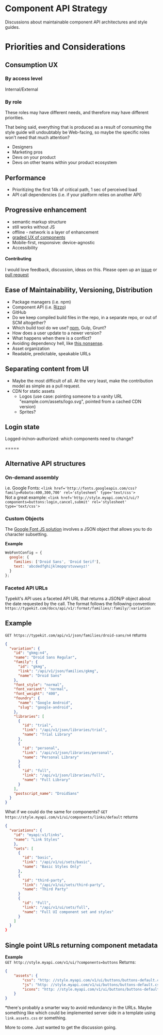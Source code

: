 # Component API Strategy
Discussions about maintainable component API architectures and style guides. 

# Priorities and Considerations
## Consumption UX 

### By access level
Internal/External

### By role
These roles may have different needs, and therefore may have different priorities.

That being said, everything that is produced as a result of consuming the style guide will undoubtably be Web-facing, so maybe the specific roles won't need that much attention?

* Designers
* Marketing pros
* Devs on your product
* Devs on other teams within your product ecosystem

## Performance
* Prioritizing the first 14k of critical path, 1 sec of perceived load
* API call dependencies (i.e. if your platform relies on another API)

## Progressive enhancement
* semantic markup structure
* still works without JS
* offline - network is a layer of enhancement
* [graded UX of components](http://www.filamentgroup.com/lab/grade-the-components.html)
* Mobile-first, responsive: device-agnostic
* Accessibility

#### Contributing
I would love feedback, discussion, ideas on this. Please open up an [issue](https://github.com/kevinSuttle/component-api-strategy/issues) or [pull request](https://github.com/kevinSuttle/component-api-strategy/pulls)
## Ease of Maintainability, Versioning, Distribution
* Package managers (i.e. npm)
* Component API (i.e. [Rizzo](http://engineering.lonelyplanet.com/2014/05/18/a-maintainable-styleguide.html))
* GitHub
* Do we keep compiled build files in the repo, in a separate repo, or out of SCM altogether?
* Which build tool do we use? [npm](http://blog.keithcirkel.co.uk/how-to-use-npm-as-a-build-tool/), Gulp, Grunt?
* How does a user update to a newer version?
* What happens when there is a conflict?
* Avoiding dependency hell, like [this nonsense](http://foundation.zurb.com/apps/getting-started.html).
* Asset organization
* Readable, predictable, speakable URLs

## Separating content from UI
* Maybe the most difficult of all. At the very least, make the contribution model as simple as a pull request.
* CDN for static assets
    - Logos (use case: pointing someone to a vanity URL "example.com/assets/logo.svg", pointed from a cached CDN version)
    - Sprites? 

## Login state
Logged-in/non-authorized: which components need to change?

=====
## Alternative API structures
### On-demand assembly
i.e. Google Fonts: `<link href='http://fonts.googleapis.com/css?family=Roboto:400,300,700' rel='stylesheet' type='text/css'>`  
Not a great example: `<link href='http://style.myapi.com/v1/ui/?components=buttons:login,cancel,submit' rel='stylesheet' type='text/css'>`

### Custom Objects
The [Google Font JS solution](https://github.com/typekit/webfontloader#google) involves a JSON object that allows you to do character subsetting. 

**Example**
```javascript
WebFontConfig = {
  google: {
    families: ['Droid Sans', 'Droid Serif'],
    text: 'abcdedfghijklmopqrstuvwxyz!'
  }
};
```

### Faceted API URLs
Typekit's API uses a faceted API URL that returns a JSON/P object about the date requested by the call. 
The format follows the following convention: `https://typekit.com/docs/api/v1/:format/families/:family/:variation` 

## Example
`GET https://typekit.com/api/v1/json/families/droid-sans/n4`
returns
```json
{
  "variation": {
    "id": "gkmg:n4",
    "name": "Droid Sans Regular",
    "family": {
      "id": "gkmg",
      "link": "/api/v1/json/families/gkmg",
      "name": "Droid Sans"
    },
    "font_style": "normal",
    "font_variant": "normal",
    "font_weight": "400",
    "foundry": {
      "name": "Google Android",
      "slug": "google-android",
    },
    "libraries": [
      {
        "id": "trial",
        "link": "/api/v1/json/libraries/trial",
        "name": "Trial Library"
      },
      {
        "id": "personal",
        "link": "/api/v1/json/libraries/personal",
        "name": "Personal Library"
      }
      {
        "id": "full",
        "link": "/api/v1/json/libraries/full",
        "name": "Full Library"
      }
    ],
    "postscript_name": "DroidSans"
  }
}
```

What if we could do the same for components?
`GET https://style.myapi.com/v1/ui/components/links/default`
returns
```json
{
  "variations": {
    "id": "myapi:v1/links",
    "name": "Link Styles"
    },
    "sets": [
      {
        "id": "basic",
        "link": "/api/v1/ui/sets/basic",
        "name": "Basic Styles Only"
      },
      {
        "id": "third-party",
        "link": "/api/v1/ui/sets/third-party",
        "name": "Third Party"
      }
      {
        "id": "Full",
        "link": "/api/v1/ui/sets/full",
        "name": "Full UI component set and styles"
      }
    ]
  }
}
```

## Single point URLs returning component metadata
**Example**  
`GET http://style.myapi.com/v1/ui/?components=buttons`
Returns:
```json
{
    "assets": {
        "css": "http: //style.myapi.com/v1/ui/buttons/buttons-default.css",
        "js": "http: //style.myapi.com/v1/ui/buttons/buttons-default.css",
        "icons": "http: //style.myapi.com/v1/ui/buttons/buttons-default.svg"
    }
}
```
*there's probably a smarter way to avoid redundancy in the URLs. Maybe something like [<base>](https://developer.mozilla.org/en-US/docs/Web/HTML/Element/base)
which could be implemented server side in a template using `link.assets.css` or something.

More to come. Just wanted to get the discussion going.
